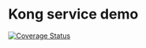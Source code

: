 Kong service demo
=====
[![Coverage Status](https://coveralls.io/repos/github/dcalsky/kong_service_demo/badge.svg?branch=main)](https://coveralls.io/github/dcalsky/kong_service_demo?branch=main)